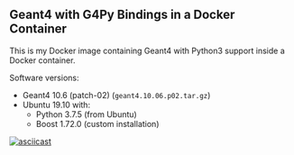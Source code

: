 ## Geant4 with G4Py Bindings in a Docker Container

This is my Docker image containing Geant4 with Python3 support inside a Docker container.

Software versions:

* Geant4 10.6 (patch-02) (`geant4.10.06.p02.tar.gz`)
* Ubuntu 19.10 with:
    * Python 3.7.5 (from Ubuntu)
    * Boost 1.72.0 (custom installation)

[![asciicast](https://asciinema.org/a/335190.svg)](https://asciinema.org/a/335190)
